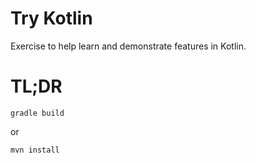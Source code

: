 # Try Kotlin

Exercise to help learn and demonstrate features in Kotlin.

# TL;DR

    gradle build
    
or 

    mvn install    


